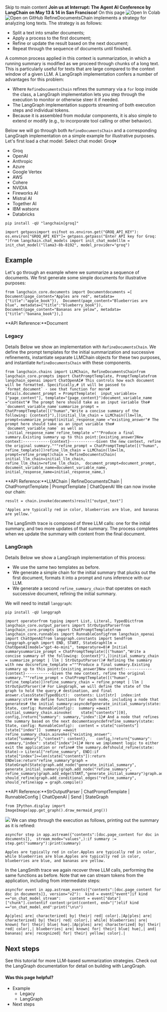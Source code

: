 Skip to main content
**Join us at Interrupt: The Agent AI Conference by LangChain on May 13 & 14 in San Francisco!**
On this page
![Open In Colab](https://colab.research.google.com/assets/colab-badge.svg)![Open on GitHub](https://img.shields.io/badge/Open%20on%20GitHub-grey?logo=github&logoColor=white)
RefineDocumentsChain implements a strategy for analyzing long texts. The strategy is as follows:
  * Split a text into smaller documents;
  * Apply a process to the first document;
  * Refine or update the result based on the next document;
  * Repeat through the sequence of documents until finished.


A common process applied in this context is summarization, in which a running summary is modified as we proceed through chunks of a long text. This is particularly useful for texts that are large compared to the context window of a given LLM.
A LangGraph implementation confers a number of advantages for this problem:
  * Where `RefineDocumentsChain` refines the summary via a `for` loop inside the class, a LangGraph implementation lets you step through the execution to monitor or otherwise steer it if needed.
  * The LangGraph implementation supports streaming of both execution steps and individual tokens.
  * Because it is assembled from modular components, it is also simple to extend or modify (e.g., to incorporate tool calling or other behavior).


Below we will go through both `RefineDocumentsChain` and a corresponding LangGraph implementation on a simple example for illustrative purposes.
Let's first load a chat model:
Select chat model:
Groq▾
* Groq
* OpenAI
* Anthropic
* Azure
* Google Vertex
* AWS
* Cohere
* NVIDIA
* Fireworks AI
* Mistral AI
* Together AI
* IBM watsonx
* Databricks
```
pip install -qU "langchain[groq]"
```

```
import getpassimport osifnot os.environ.get("GROQ_API_KEY"): os.environ["GROQ_API_KEY"]= getpass.getpass("Enter API key for Groq: ")from langchain.chat_models import init_chat_modelllm = init_chat_model("llama3-8b-8192", model_provider="groq")
```

## Example​
Let's go through an example where we summarize a sequence of documents. We first generate some simple documents for illustrative purposes:
```
from langchain_core.documents import Documentdocuments =[  Document(page_content="Apples are red", metadata={"title":"apple_book"}),  Document(page_content="Blueberries are blue", metadata={"title":"blueberry_book"}),  Document(page_content="Bananas are yelow", metadata={"title":"banana_book"}),]
```

**API Reference:**Document
### Legacy​
Details
Below we show an implementation with `RefineDocumentsChain`. We define the prompt templates for the initial summarization and successive refinements, instantiate separate LLMChain objects for these two purposes, and instantiate `RefineDocumentsChain` with these components.
```
from langchain.chains import LLMChain, RefineDocumentsChainfrom langchain_core.prompts import ChatPromptTemplate, PromptTemplatefrom langchain_openai import ChatOpenAI# This controls how each document will be formatted. Specifically,# it will be passed to `format_document` - see that function for more# details.document_prompt = PromptTemplate(  input_variables=["page_content"], template="{page_content}")document_variable_name ="context"# The prompt here should take as an input variable the# `document_variable_name`summarize_prompt = ChatPromptTemplate([("human","Write a concise summary of the following: {context}"),])initial_llm_chain = LLMChain(llm=llm, prompt=summarize_prompt)initial_response_name ="existing_answer"# The prompt here should take as an input variable the# `document_variable_name` as well as `initial_response_name`refine_template ="""Produce a final summary.Existing summary up to this point:{existing_answer}New context:------------{context}------------Given the new context, refine the original summary."""refine_prompt = ChatPromptTemplate([("human", refine_template)])refine_llm_chain = LLMChain(llm=llm, prompt=refine_prompt)chain = RefineDocumentsChain(  initial_llm_chain=initial_llm_chain,  refine_llm_chain=refine_llm_chain,  document_prompt=document_prompt,  document_variable_name=document_variable_name,  initial_response_name=initial_response_name,)
```

**API Reference:**LLMChain | RefineDocumentsChain | ChatPromptTemplate | PromptTemplate | ChatOpenAI
We can now invoke our chain:
```
result = chain.invoke(documents)result["output_text"]
```

```
'Apples are typically red in color, blueberries are blue, and bananas are yellow.'
```

The LangSmith trace is composed of three LLM calls: one for the initial summary, and two more updates of that summary. The process completes when we update the summary with content from the final document.
### LangGraph​
Details
Below we show a LangGraph implementation of this process:
  * We use the same two templates as before.
  * We generate a simple chain for the initial summary that plucks out the first document, formats it into a prompt and runs inference with our LLM.
  * We generate a second `refine_summary_chain` that operates on each successive document, refining the initial summary.


We will need to install `langgraph`:
```
pip install -qU langgraph
```

```
import operatorfrom typing import List, Literal, TypedDictfrom langchain_core.output_parsers import StrOutputParserfrom langchain_core.prompts import ChatPromptTemplatefrom langchain_core.runnables import RunnableConfigfrom langchain_openai import ChatOpenAIfrom langgraph.constants import Sendfrom langgraph.graph import END, START, StateGraphllm = ChatOpenAI(model="gpt-4o-mini", temperature=0)# Initial summarysummarize_prompt = ChatPromptTemplate([("human","Write a concise summary of the following: {context}"),])initial_summary_chain = summarize_prompt | llm | StrOutputParser()# Refining the summary with new docsrefine_template ="""Produce a final summary.Existing summary up to this point:{existing_answer}New context:------------{context}------------Given the new context, refine the original summary."""refine_prompt = ChatPromptTemplate([("human", refine_template)])refine_summary_chain = refine_prompt | llm | StrOutputParser()# For LangGraph, we will define the state of the graph to hold the query,# destination, and final answer.classState(TypedDict):  contents: List[str]  index:int  summary:str# We define functions for each node, including a node that generates# the initial summary:asyncdefgenerate_initial_summary(state: State, config: RunnableConfig):  summary =await initial_summary_chain.ainvoke(    state["contents"][0],    config,)return{"summary": summary,"index":1}# And a node that refines the summary based on the next documentasyncdefrefine_summary(state: State, config: RunnableConfig):  content = state["contents"][state["index"]]  summary =await refine_summary_chain.ainvoke({"existing_answer": state["summary"],"context": content},    config,)return{"summary": summary,"index": state["index"]+1}# Here we implement logic to either exit the application or refine# the summary.defshould_refine(state: State)-> Literal["refine_summary", END]:if state["index"]>=len(state["contents"]):return ENDelse:return"refine_summary"graph = StateGraph(State)graph.add_node("generate_initial_summary", generate_initial_summary)graph.add_node("refine_summary", refine_summary)graph.add_edge(START,"generate_initial_summary")graph.add_conditional_edges("generate_initial_summary", should_refine)graph.add_conditional_edges("refine_summary", should_refine)app = graph.compile()
```

**API Reference:**StrOutputParser | ChatPromptTemplate | RunnableConfig | ChatOpenAI | Send | StateGraph
```
from IPython.display import ImageImage(app.get_graph().draw_mermaid_png())
```

![](https://python.langchain.com/docs/versions/migrating_chains/refine_docs_chain/)
We can step through the execution as follows, printing out the summary as it is refined:
```
asyncfor step in app.astream({"contents":[doc.page_content for doc in documents]},  stream_mode="values",):if summary := step.get("summary"):print(summary)
```

```
Apples are typically red in color.Apples are typically red in color, while blueberries are blue.Apples are typically red in color, blueberries are blue, and bananas are yellow.
```

In the LangSmith trace we again recover three LLM calls, performing the same functions as before.
Note that we can stream tokens from the application, including from intermediate steps:
```
asyncfor event in app.astream_events({"contents":[doc.page_content for doc in documents]}, version="v2"):  kind = event["event"]if kind =="on_chat_model_stream":    content = event["data"]["chunk"].contentif content:print(content, end="|")elif kind =="on_chat_model_end":print("\n\n")
```

```
Ap|ples| are| characterized| by| their| red| color|.|Ap|ples| are| characterized| by| their| red| color|,| while| blueberries| are| known| for| their| blue| hue|.|Ap|ples| are| characterized| by| their| red| color|,| blueberries| are| known| for| their| blue| hue|,| and| bananas| are| recognized| for| their| yellow| color|.|
```

## Next steps​
See this tutorial for more LLM-based summarization strategies.
Check out the LangGraph documentation for detail on building with LangGraph.
#### Was this page helpful?
  * Example
    * Legacy
    * LangGraph
  * Next steps


